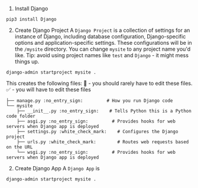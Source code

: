 
1. Install Django
```
pip3 install Django
```
2. Create Django Project
A `Django Project` is a collection of settings for an instance of Django, including database configuration, Django-specific options and application-specific settings. These configurations will be in the `/mysite` directory. You can change `mysite` to any project name you'd like. Tip: avoid using project names like `test` and `Django` - it might mess things up.
```
django-admin startproject mysite . 
```

This creates the following files:
:no_entry_sign:  - you should rarely have to edit these files. 
:white_check_mark:  - you will have to edit these files
```
├── manage.py :no_entry_sign:         # How you run Django code
└── mysite
    ├── __init__.py :no_entry_sign:    # Tells Python this is a Python code folder
    ├── asgi.py :no_entry_sign:         # Provides hooks for web servers when Django app is deployed
    ├── settings.py :white_check_mark:    # Configures the Django project
    ├── urls.py :white_check_mark:        # Routes web requests based on the URL
    └── wsgi.py :no_entry_sign:         # Provides hooks for web servers when Django app is deployed
```

2. Create Django App
A `Django App` is 
```
django-admin startproject mysite . 
```
